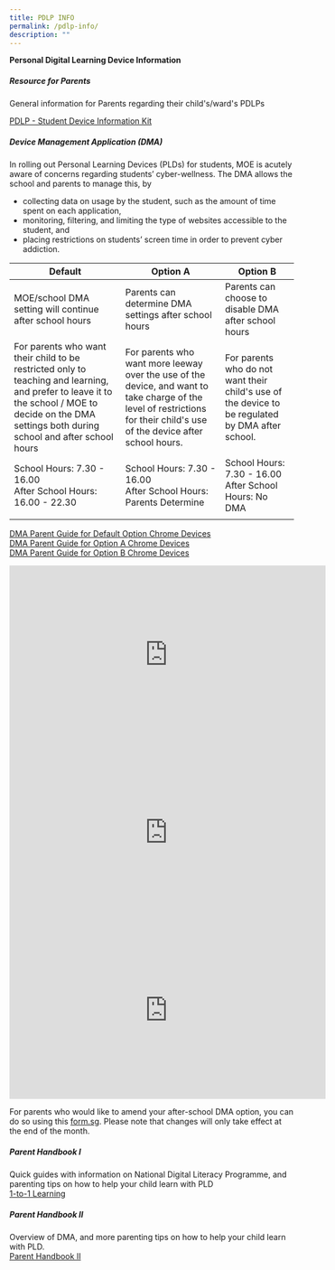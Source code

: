 ```yaml
---
title: PDLP INFO
permalink: /pdlp-info/
description: ""
---
```

**Personal Digital Learning Device Information**
 
##### Resource for Parents

General information for Parents regarding their child's/ward's PDLPs

[PDLP - Student Device Information Kit](/files/PDLP%20-%20Student%20Device%20Information%20Kit%20updated%2024Nov2021.pdf)

##### Device Management Application (DMA)

In rolling out Personal Learning Devices (PLDs) for students, MOE is acutely aware of concerns regarding students’ cyber-wellness. The DMA allows the school and parents to manage this, by
* collecting data on usage by the student, such as the amount of time spent on each application, 
* monitoring, filtering, and limiting the type of websites accessible to the student, and
* placing restrictions on students’ screen time in order to prevent cyber addiction.

| Default | Option A | Option B |
|---|---|---|
| MOE/school DMA setting will continue after school hours | Parents can determine DMA settings after school hours | Parents can choose to disable DMA after school hours |
| For parents who want their child to be restricted only to teaching and learning, and prefer to leave it to the school / MOE to decide on the DMA settings both during school and after school hours | For parents who want more leeway over the use of the device, and want to take charge of the level of restrictions for their child's use of the device after school hours. | For parents who do not want their child's use of the device to be regulated by DMA after school. |
| School Hours: 7.30 - 16.00<br>After School Hours: 16.00 - 22.30  | School Hours: 7.30 - 16.00<br>After School Hours: <br>Parents Determine   | School Hours: 7.30 - 16.00<br>After School Hours: No DMA |
| | | |

[DMA Parent Guide for Default Option Chrome Devices](/files/PLD%20DMA/2023/dma%20parent%20guide%20-%20default%20option.pdf)
<br>
[DMA Parent Guide for Option A Chrome Devices](/files/PLD%20DMA/2023/dma%20parent%20guide%20-%20option%20a%20v2.pdf)
<br>
[DMA Parent Guide for Option B Chrome Devices](/files/PLD%20DMA/2023/dma%20parent%20guide%20-%20option%20b%20v2.pdf)
<br>


<iframe allowfullscreen="" allow="accelerometer; autoplay; clipboard-write; encrypted-media; gyroscope; picture-in-picture; web-share" frameborder="0" title="YouTube video player" src="https://www.youtube.com/embed/shMgsPCQLCE?si=OiU0m9dIDwKhYEgC&amp;controls=0" height="315" width="560"></iframe>
<br>

<iframe allowfullscreen="" allow="accelerometer; autoplay; clipboard-write; encrypted-media; gyroscope; picture-in-picture; web-share" frameborder="0" title="YouTube video player" src="https://www.youtube.com/embed/FCK2rVSnns0?si=7v9LR5iYc4PJMxxy&amp;controls=0" height="315" width="560"></iframe>
<br>

<iframe allowfullscreen="" allow="accelerometer; autoplay; clipboard-write; encrypted-media; gyroscope; picture-in-picture; web-share" frameborder="0" title="YouTube video player" src="https://www.youtube.com/embed/1KSCn69U3Uc?si=kgQTJ2iERkBHooJz&amp;controls=0" height="315" width="560"></iframe>
<br>


For parents who would like to amend your after-school DMA option, you can do so using this [form.sg](https://form.gov.sg/#!/6099fa158a5d310012f9f027). Please note that changes will only take effect at the end of the month.

##### Parent Handbook I
Quick guides with information on National Digital Literacy Programme, and parenting tips on how to help your child learn with PLD <br> [1-to-1 Learning](/files/Parent-Handbook-I-on-1_1-Learning.pdf)

##### Parent Handbook II
Overview of DMA, and more parenting tips on how to help your child learn with PLD. <br> 
[Parent Handbook II](/files/LETTER%20TO%20PARENTS/Parent-Handbook-II-on-Learning-with-a-Personal-Learning-Devicecompress.pdf)